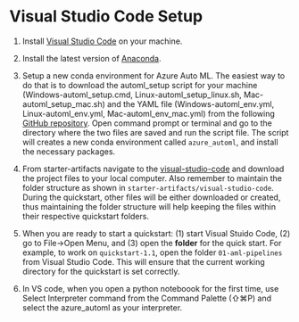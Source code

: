 # Visual Studio Code Setup

1. Install [Visual Studio Code](https://code.visualstudio.com/docs/setup/setup-overview) on your machine.

2. Install the latest version of [Anaconda](https://www.anaconda.com/distribution/).

3. Setup a new conda environment for Azure Auto ML. The easiest way to do that is to download the automl_setup script for your machine (Windows-automl_setup.cmd, Linux-automl_setup_linux.sh, Mac-automl_setup_mac.sh) and the YAML file (Windows-automl_env.yml, Linux-automl_env.yml, Mac-automl_env_mac.yml) from the following [GitHub repository](https://github.com/Azure/MachineLearningNotebooks/tree/master/how-to-use-azureml/automated-machine-learning). Open command prompt or terminal and go to the directory where the two files are saved and run the script file. The script will creates a new conda environment called `azure_automl`, and install the necessary packages.

4. From starter-artifacts navigate to the [visual-studio-code](../../starter-artifacts/visual-studio-code) and download the project files to your local computer. Also remember to maintain the folder structure as shown in `starter-artifacts/visual-studio-code`. During the quickstart, other files will be either downloaded or created, thus maintaining the folder structure will help keeping the files within their respective quickstart folders.

5. When you are ready to start a quickstart: (1) start Visual Stuido Code, (2) go to File->Open Menu, and (3) open the **folder** for the quick start. For example, to work on `quickstart-1.1`, open the folder `01-aml-pipelines` from Visual Studio Code. This will ensure that the current working directory for the quickstart is set correctly.  

6. In VS code, when you open a python noteboook for the first time, use Select Interpreter command from the Command Palette (⇧⌘P) and select the azure_automl as your interpreter.
